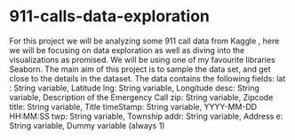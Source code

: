 # 911-calls-data-exploration
For this project we will be analyzing some 911 call data from Kaggle , here we will be focusing on data exploration as well as diving into the visualizations as promised. We will be using one of my favourite libraries Seaborn. The main aim of this project is to sample the data set, and get close to the details in the dataset. The data contains the following fields:
lat : String variable, Latitude
lng: String variable, Longitude
desc: String variable, Description of the Emergency Call
zip: String variable, Zipcode
title: String variable, Title
timeStamp: String variable, YYYY-MM-DD HH:MM:SS
twp: String variable, Township
addr: String variable, Address
e: String variable, Dummy variable (always 1)
